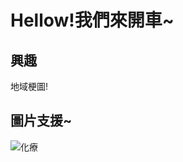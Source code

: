 # Hellow!我們來開車~

## 興趣
地域梗圖!
## 圖片支援~
![化療](https://www.mrplayer.tw/photos/shares/fun_201710032/59d3530f3dd90.jpg)
